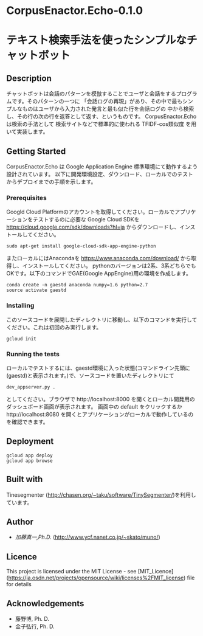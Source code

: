 # CorpusEnactor.Echo-0.1.0
テキスト検索手法を使ったシンプルなチャットボット
====
## Description
チャットボットは会話のパターンを模倣することでユーザと会話をするプログラムです。そのパターンの一つに
「会話ログの再現」があり、その中で最もシンプルなものはユーザから入力された発言と最も似た行を会話ログの
中から検索し、その行の次の行を返答として返す、というものです。 CorpusEnactor.Echo は検索の手法として
検索サイトなどで標準的に使われる TFIDF-cos類似度 を用いて実装します。

## Getting Started

CorpusEnactor.Echo は Google Application Engine 標準環境にて動作するよう設計されています。
以下に開発環境設定、ダウンロード、ローカルでのテストからデプロイまでの手順を示します。

### Prerequisites

Googld Cloud Platformのアカウントを取得してください。ローカルでアプリケーションをテストするのに必要な
Google Cloud SDKを https://cloud.google.com/sdk/downloads?hl=ja からダウンロードし、インストールしてください。
```
sudo apt-get install google-cloud-sdk-app-engine-python

```

またローカルにはAnacondaを https://www.anaconda.com/download/ から取得し、インストールしてください。
pythonのバージョンは2系、3系どちらでもOKです。以下のコマンドでGAE(Google AppEngine)用の環境を作成します。

```
conda create -n gaestd anaconda numpy=1.6 python=2.7
source activate gaestd
```

### Installing

このソースコードを展開したディレクトリに移動し、以下のコマンドを実行してください。これは初回のみ実行します。

```
gcloud init
```



### Running the tests

ローカルでテストするには、gaestd環境に入った状態(コマンドライン先頭に(gaestd)と表示されます。)で、ソースコードを置いたディレクトリにて

```
dev_appserver.py .
```
としてください。ブラウザで http://localhost:8000 を開くとローカル開発用のダッシュボード画面が表示されます。 画面中の default をクリックするか http://localhost:8080 を開くとアプリケーションがローカルで動作しているのを確認できます。

## Deployment

```
gcloud app deploy
gcloud app browse
```

## Built with
Tinesegmenter (http://chasen.org/~taku/software/TinySegmenter/)を利用しています。

## Author

* *加藤真一,Ph.D.* (http://www.ycf.nanet.co.jp/~skato/muno/)


## Licence

This project is licensed under the MIT License - see [MIT_Licence] (https://ja.osdn.net/projects/opensource/wiki/licenses%2FMIT_license) file for details

## Acknowledgements

* 藤野博, Ph. D.
* 金子弘行, Ph. D.
